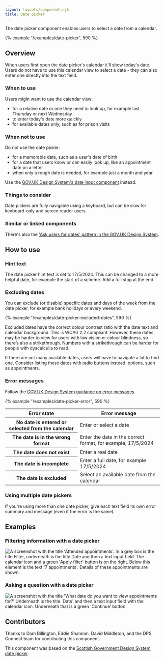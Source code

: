 ```yaml
---
layout: layouts/component.njk
title: Date picker
---
```


<span class="govuk-caption-xl">The date picker component enables users to select a date from a calendar.  </span>

{% example "/examples/date-picker", 590 %}


## Overview

When users first open the date picker's calendar it'll show today's date. Users do not have to use this calendar view to select a date - they can also enter one directly into the text field.

### When to use

Users might want to use the calendar view:

- for a relative date or one they need to look up, for example last Thursday or next Wednesday
- to enter today's date more quickly
- for available dates only, such as for prison visits

### When not to use

Do not use the date picker:

- for a memorable date, such as a user's date of birth
- for a date that users know or can easily look up, like an appointment date on a letter
- when only a rough date is needed, for example just a month and year

Use the [GOV.UK Design System's date input component](https://design-system.service.gov.uk/components/date-input/) instead.

### Things to consider

Date pickers are fully navigable using a keyboard, but can be slow for keyboard-only and screen reader users.

### Similar or linked components

There's also the ['Ask users for dates' pattern in the GOV.UK Design System](https://design-system.service.gov.uk/patterns/dates/).


## How to use

### Hint text

The date picker hint text is set to 17/5/2024. This can be changed to a more helpful date, for example the start of a scheme. Add a full stop at the end.

### Excluding dates

<!-- You can set allowed date ranges if you need a user to pick a date within a date range. Individual dates and date ranges can also be disabled in the calendar view.

Users may type unavailable or disabled dates in the input field, so error messages will be necessary.

{% example "/examples/date-picker-min-max", 590 %} -->

You can exclude (or disable) specific dates and days of the week from the date picker, for example bank holidays or every weekend.

{% example "/examples/date-picker-excluded-dates", 590 %}

Excluded dates have the correct colour contrast ratio with the date text and calendar background. This is WCAG 2.2 compliant. However, these dates may be harder to view for users with low vision or colour blindness, so there’s also a strikethrough. Numbers with a strikethrough can be harder for people with dyscalculia to read.  

If there are not many available dates, users will have to navigate a lot to find one. Consider listing these dates with radio buttons instead.  options, such as appointments.

### Error messages

Follow the [GOV.UK Design System guidance on error messages](https://design-system.service.gov.uk/components/error-message/).

{% example "/examples/date-picker-error", 590 %}

<table class="govuk-table">
  <thead class="govuk-table__head">
    <tr class="govuk-table__row">
      <th scope="col" class="govuk-table__header">Error state</th>
      <th scope="col" class="govuk-table__header">Error message</th>
    </tr>
  </thead>
  <tbody class="govuk-table__body">
    <tr class="govuk-table__row">
      <th scope="row" class="govuk-table__header">No date is entered or selected from the calendar</th>
      <td class="govuk-table__cell">Enter or select a date</td>
    </tr>
    <tr class="govuk-table__row">
      <th scope="row" class="govuk-table__header">The date is in the wrong format</th>
      <td class="govuk-table__cell">Enter the date in the correct format, for example, 17/5/2024</td>
    </tr>
    <tr class="govuk-table__row">
      <th scope="row" class="govuk-table__header">The date does not exist</th>
      <td class="govuk-table__cell">Enter a real date</td>
    </tr>
    <tr class="govuk-table__row">
      <th scope="row" class="govuk-table__header">The date is incomplete</th>
      <td class="govuk-table__cell">Enter a full date, for example 17/5/2024</td>
    </tr>
    <tr class="govuk-table__row">
      <th scope="row" class="govuk-table__header">The date is excluded</th>
      <td class="govuk-table__cell">Select an available date from the calendar</td>
    </tr>
  </tbody>
</table>

###  Using multiple date pickers

If you're using more than one date picker, give each text field its own error summary and message (even if the error is the same).


## Examples

### Filtering information with a date picker

<p><img src="/assets/images/date-picker-filter-example.svg" alt="A screenshot with the title 'Attended appointments'. In a grey box is the title Filter, underneath is the title Date and then a text input field. The calendar icon and a green 'Apply filter' button is on the right. Below this element is the text '7 appointments'. Details of these appointments are shown."></p>

### Asking a question with a date picker

<p><img src="/assets/images/date-picker-question-example.svg" alt="A screenshot with the title 'What date do you want to view appointments for?' Underneath is the title 'Date' and then a text input field with the calendar icon. Underneath that is a green 'Continue' button."></p>


## Contributors

Thanks to Dom Billington, Eddie Shannon, David Middleton, and the DPS Connect team for contributing this component.

This component was based on the [Scottish Government Design System date picker](https://designsystem.gov.scot/components/date-picker).
